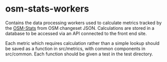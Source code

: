 # osm-stats-workers

Contains the data processing workers used to calculate metrics tracked by the [OSM-Stats](https://github.com/AmericanRedCross/osm-stats) from OSM changeset JSON. Calculations are stored in a database to be accessed via an API connected to the front end site.

Each metric which requires calculation rather than a simple lookup should be saved as a function in src/metrics, with common components in src/common. Each function should be given a test in the test directory.
